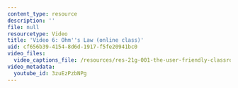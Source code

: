 ```yaml
---
content_type: resource
description: ''
file: null
resourcetype: Video
title: 'Video 6: Ohm''s Law (online class)'
uid: cf656b39-4154-8d6d-1917-f5fe20941bc0
video_files:
  video_captions_file: /resources/res-21g-001-the-user-friendly-classroom-fall-2020/videos/video6-ohms-law/3zuEzPzbNPg.vtt
video_metadata:
  youtube_id: 3zuEzPzbNPg
---
```

